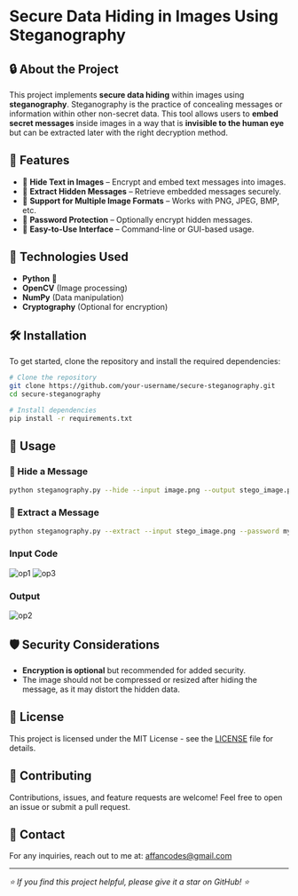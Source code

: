 # Secure Data Hiding in Images Using Steganography

## 🔒 About the Project
This project implements **secure data hiding** within images using **steganography**. Steganography is the practice of concealing messages or information within other non-secret data. This tool allows users to **embed secret messages** inside images in a way that is **invisible to the human eye** but can be extracted later with the right decryption method.

## 🚀 Features
- 🔹 **Hide Text in Images** – Encrypt and embed text messages into images.
- 🔹 **Extract Hidden Messages** – Retrieve embedded messages securely.
- 🔹 **Support for Multiple Image Formats** – Works with PNG, JPEG, BMP, etc.
- 🔹 **Password Protection** – Optionally encrypt hidden messages.
- 🔹 **Easy-to-Use Interface** – Command-line or GUI-based usage.

## 📌 Technologies Used
- **Python** 🐍
- **OpenCV** (Image processing)
- **NumPy** (Data manipulation)
- **Cryptography** (Optional for encryption)

## 🛠 Installation
To get started, clone the repository and install the required dependencies:

```sh
# Clone the repository
git clone https://github.com/your-username/secure-steganography.git
cd secure-steganography

# Install dependencies
pip install -r requirements.txt
```

## 📖 Usage
### 🔹 Hide a Message
```sh
python steganography.py --hide --input image.png --output stego_image.png --message "Your secret message here" --password mypassword
```

### 🔹 Extract a Message
```sh
python steganography.py --extract --input stego_image.png --password mypassword
```
### Input Code
![op1](https://github.com/user-attachments/assets/90b4ced5-3e8d-46c5-9ad4-383061cf65a7)
![op3](https://github.com/user-attachments/assets/170a21af-e3c3-40d3-abd2-a385ab9fd668)

### Output

![op2](https://github.com/user-attachments/assets/39bc6da2-d134-49df-b054-b2b35ed1b8e8)








## 🛡 Security Considerations
- **Encryption is optional** but recommended for added security.
- The image should not be compressed or resized after hiding the message, as it may distort the hidden data.

## 📜 License
This project is licensed under the MIT License - see the [LICENSE](LICENSE) file for details.

## 🤝 Contributing
Contributions, issues, and feature requests are welcome! Feel free to open an issue or submit a pull request.

## 📩 Contact
For any inquiries, reach out to me at: [affancodes@gmail.com](mailto:affancodes@gmail.com)

---
_⭐ If you find this project helpful, please give it a star on GitHub! ⭐_

